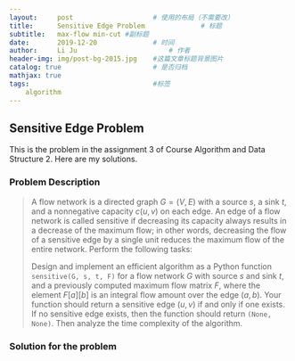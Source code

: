 ```yaml
---
layout:     post   				    # 使用的布局（不需要改）
title:      Sensitive Edge Problem				# 标题 
subtitle:   max-flow min-cut #副标题
date:       2019-12-20 				# 时间
author:     Li Ju 						# 作者
header-img: img/post-bg-2015.jpg 	#这篇文章标题背景图片
catalog: true 						# 是否归档
mathjax: true
tags:								#标签
    algorithm
---
```



## Sensitive Edge Problem
This is the problem in the assignment 3 of Course Algorithm and Data Structure 2. Here are my solutions. 
### Problem Description
> A flow network is a directed graph $G = (V, E)$ with a source $s$, a sink $t$, and a nonnegative
capacity $c(u, v)$ on each edge. An edge of a flow network is called sensitive if decreasing its
capacity always results in a decrease of the maximum flow; in other words, decreasing the flow
of a sensitive edge by a single unit reduces the maximum flow of the entire network. Perform
the following tasks:
>
>Design and implement an efficient algorithm as a Python function `sensitive(G, s, t, F)` for
a flow network $G$ with source $s$ and sink $t$, and a previously computed maximum flow
matrix $F$, where the element $F[a][b]$ is an integral flow amount over the edge $(a, b)$. Your
function should return a sensitive edge $(u, v)$ if and only if one exists. If no sensitive edge
exists, then the function should return `(None, None)`. Then analyze the time complexity of the algorithm. 

### Solution for the problem
